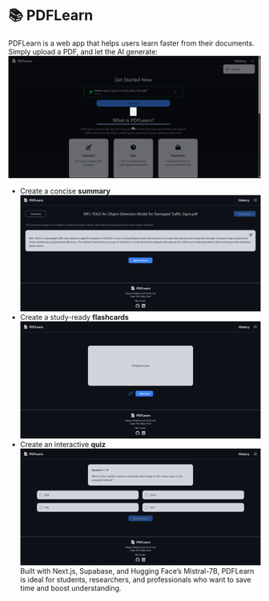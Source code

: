 # 📚 PDFLearn

PDFLearn is a web app that helps users learn faster from their documents. Simply upload a PDF, and let the AI generate:
![Upload Image](public/Upload_PDF.png)
- Create a concise **summary**
![Upload Image](public/Summary.png)
- Create a study-ready **flashcards**
![Upload Image](public/Flashcard.png)
- Create an interactive **quiz**
![Upload Image](public/Multiple_choice.png)
Built with Next.js, Supabase, and Hugging Face’s Mistral-7B, PDFLearn is ideal for students, researchers, and professionals who want to save time and boost understanding.


